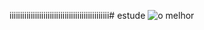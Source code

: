 iiiiiiiiiiiiiiiiiiiiiiiiiiiiiiiiiiiiiiiiiiiiiii# estude
   ![o melhor](https://github.com/dionatas-thomaz/estudey/assets/143839442/2291ffca-7ea4-455c-80a2-14f11348bce4)
